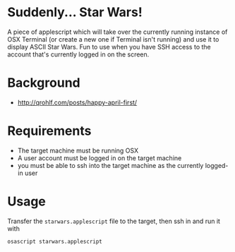 # Suddenly... Star Wars!

A piece of applescript which will take over the currently running instance of OSX Terminal (or create a new one if Terminal isn't running) and use it to display ASCII Star Wars. Fun to use when you have SSH access to the account that's currently logged in on the screen.

# Background
- http://qrohlf.com/posts/happy-april-first/

# Requirements
- The target machine must be running OSX
- A user account must be logged in on the target machine
- you must be able to ssh into the target machine as the currently logged-in user

# Usage
Transfer the `starwars.applescript` file to the target, then ssh in and run it with 

```bash
osascript starwars.applescript
```
